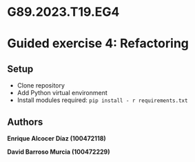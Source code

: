 # G89.2023.T19.EG4
# Guided exercise 4: Refactoring

## Setup
- Clone repository
- Add Python virtual environment
- Install modules required:
`pip install - r requirements.txt`

## Authors
**Enrique Alcocer Díaz (100472118)**

**David Barroso Murcia (100472229)**

